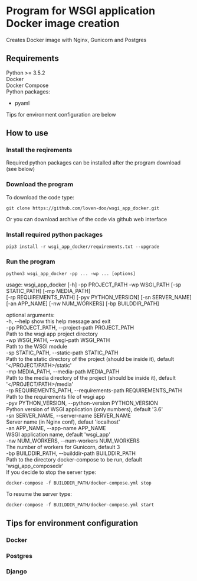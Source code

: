 # Program for WSGI application Docker image creation
Creates Docker image with Nginx, Gunicorn and Postgres

## Requirements
Python >= 3.5.2  
Docker  
Docker Compose  
Python packages:  
- pyaml  
  
Tips for environment configuration are below

## How to use

### Install the reqirements

Required python packages can be installed after the program download (see below)  

### Download the program
To download the code type:
```
git clone https://github.com/loven-doo/wsgi_app_docker.git
```
Or you can download archive of the code via github web interface

### Install required python packages
```
pip3 install -r wsgi_app_docker/requirements.txt --upgrade
```

### Run the program
```
python3 wsgi_app_docker -pp ... -wp ... [options]
```
usage: wsgi_app_docker [-h] -pp PROJECT_PATH -wp WSGI_PATH [-sp STATIC_PATH] [-mp MEDIA_PATH]  
                       [-rp REQUIREMENTS_PATH] [-pyv PYTHON_VERSION] [-sn SERVER_NAME]  
                       [-an APP_NAME] [-nw NUM_WORKERS] [-bp BUILDDIR_PATH]  

optional arguments:  
  -h, --help            show this help message and exit  
  -pp PROJECT_PATH, --project-path PROJECT_PATH  
                        Path to the wsgi app project directory  
  -wp WSGI_PATH, --wsgi-path WSGI_PATH  
                        Path to the WSGI module  
  -sp STATIC_PATH, --static-path STATIC_PATH  
                        Path to the static directory of the project (should be inside it), default '</PROJECT/PATH>/static'  
  -mp MEDIA_PATH, --media-path MEDIA_PATH  
                        Path to the media directory of the project (should be inside it), default '</PROJECT/PATH>/media'  
  -rp REQUIREMENTS_PATH, --requirements-path REQUIREMENTS_PATH  
                        Path to the requirements file of wsgi app  
  -pyv PYTHON_VERSION, --python-version PYTHON_VERSION  
                        Python version of WSGI application (only numbers), default '3.6'  
  -sn SERVER_NAME, --server-name SERVER_NAME  
                        Server name (in Nginx conf), defaut 'localhost'  
  -an APP_NAME, --app-name APP_NAME  
                        WSGI application name, default 'wsgi_app'  
  -nw NUM_WORKERS, --num-workers NUM_WORKERS  
                        The number of workers for Gunicorn, default 3  
  -bp BUILDDIR_PATH, --builddir-path BUILDDIR_PATH  
                        Path to the directory docker-compose to be run, default 'wsgi_app_composedir'  
If you decide to stop the server type:
```
docker-compose -f BUILDDIR_PATH/docker-compose.yml stop
```

To resume the server type:
```
docker-compose -f BUILDDIR_PATH/docker-compose.yml start
```

## Tips for environment configuration
### Docker

### Postgres

### Django
